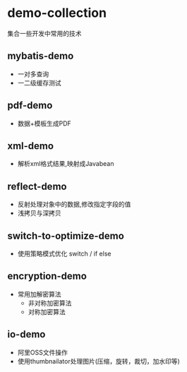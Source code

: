 # demo-collection
集合一些开发中常用的技术
## mybatis-demo 
- 一对多查询
- 一二级缓存测试
## pdf-demo
  - 数据+模板生成PDF
## xml-demo
  - 解析xml格式结果,映射成Javabean
## reflect-demo
  - 反射处理对象中的数据,修改指定字段的值
  - 浅拷贝与深拷贝
## switch-to-optimize-demo
  - 使用策略模式优化 switch / if else
## encryption-demo
  - 常用加解密算法
    - 非对称加密算法
    - 对称加密算法
## io-demo
  - 阿里OSS文件操作
  - 使用thumbnailator处理图片(压缩，旋转，裁切，加水印等)
